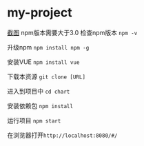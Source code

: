 # my-project
[截图](./static/cut.png)
npm版本需要大于3.0
检查npm版本
`npm -v`

升级npm
`npm install npm -g`


安装VUE
`npm install vue`

下载本资源
`git clone [URL]`

进入到项目中
`cd chart`

安装依赖包
`npm install`

运行项目
`npm start`

在浏览器打开`http://localhost:8080/#/`